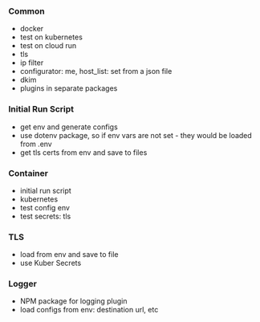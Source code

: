 ### Common

- docker
- test on kubernetes
- test on cloud run
- tls
- ip filter
- configurator: me, host_list: set from a json file
- dkim
- plugins in separate packages

### Initial Run Script

- get env and generate configs
- use dotenv package, so if env vars are not set - they would be loaded from .env
- get tls certs from env and save to files

### Container

- initial run script
- kubernetes
- test config env
- test secrets: tls

### TLS

- load from env and save to file
- use Kuber Secrets

### Logger

- NPM package for logging plugin
- load configs from env: destination url, etc
